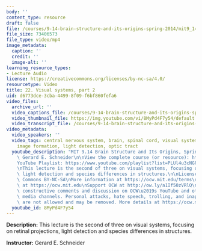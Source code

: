 ```yaml
---
body: ''
content_type: resource
draft: false
file: /courses/9-14-brain-structure-and-its-origins-spring-2014/mit9_14s14_lec22_360p_16_9.mp4
file_size: 73406573
file_type: video/mp4
image_metadata:
  caption: ''
  credit: ''
  image-alt: ''
learning_resource_types:
- Lecture Audio
license: https://creativecommons.org/licenses/by-nc-sa/4.0/
resourcetype: Video
title: 22. Visual systems, part 2
uid: d6773dce-3cba-4499-8f09-f6bf860fefa6
video_files:
  archive_url: ''
  video_captions_file: /courses/9-14-brain-structure-and-its-origins-spring-2014/mit9_14s14_lec22_captions.vtt
  video_thumbnail_file: https://img.youtube.com/vi/8MyPd4F7y54/default.jpg
  video_transcript_file: /courses/9-14-brain-structure-and-its-origins-spring-2014/mit9_14s14_lec22_transcript.pdf
video_metadata:
  video_speakers: ''
  video_tags: central nervous system, brain, spinal cord, visual system, retinal projections,
    image formation, light detection, optic tract
  youtube_description: "MIT 9.14 Brain Structure and Its Origins, Spring 2014\nInstructor:\
    \ Gerard E. Schneider\n\nView the complete course (or resource): https://ocw.mit.edu/9-14S14\n\
    YouTube Playlist: https://www.youtube.com/playlist?list=PLUl4u3cNGP62ABe0O-0qtaHHxyKQi1ZwR\n\
    \nThis lecture is the second of three on visual systems, focusing on retinal projections,\
    \ light detection and species differences in structures.\n\nLicense: Creative\
    \ Commons BY-NC-SA\nMore information at https://ocw.mit.edu/terms\nMore courses\
    \ at https://ocw.mit.edu\nSupport OCW at http://ow.ly/a1If50zVRlQ\n\nWe encourage\
    \ constructive comments and discussion on OCW\u2019s YouTube and other social\
    \ media channels. Personal attacks, hate speech, trolling, and inappropriate comments\
    \ are not allowed and may be removed. More details at https://ocw.mit.edu/comments."
  youtube_id: 8MyPd4F7y54
---
```

**Description:** This lecture is the second of three on visual systems, focusing on retinal projections, light detection and species differences in structures.

**Instructor:** Gerard E. Schneider